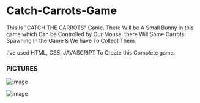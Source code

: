 # Catch-Carrots-Game
This Is "CATCH THE CARROTS" Game. There Will be A Small Bunny in this game which Can be Controlled by Our Mouse. there Will Some Carrots Spawning In the Game & We have To Collect Them.

I've used HTML, CSS, JAVASCRIPT To Create this Complete game.

### PICTURES

![image](https://github.com/user-attachments/assets/c09c95db-ba08-4ea0-babc-752f001fb743)

![image](https://github.com/user-attachments/assets/fc736f63-04e3-49e3-997d-9adee5ecf622)
